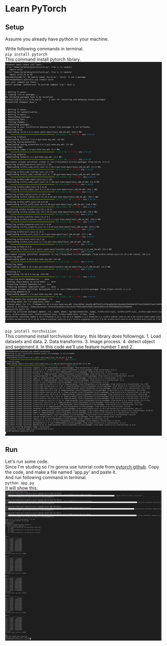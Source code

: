 # Learn PyTorch

## Setup

Assume you already have python in your machine.  
  
Write following commands in terminal.  
`pip install pytorch`  
This command install pytorch library.  
![result-pytorch](install-pytorch.png)
  
`pip install torchvision`  
This command install torchvision library. this library does followings.
    1. Load datasets and data.
    2. Data transforms.
    3. Image process.
    4. detect object and segement it.
In this code we'll use feature number 1 and 2.  
![result-torchvision](install-torchvision.png)

## Run

Let's run some code.  
Since I'm studing so I'm gonna use tutorial code from [pytorch github](https://github.com/pytorch/tutorials/blob/main/beginner_source/basics/quickstart_tutorial.py). Copy the code, and make a file named 'app.py' and paste it.  
And run following command in terminal.  
`python app.py`  
It will show this:  
![result-run](run-code.png)
